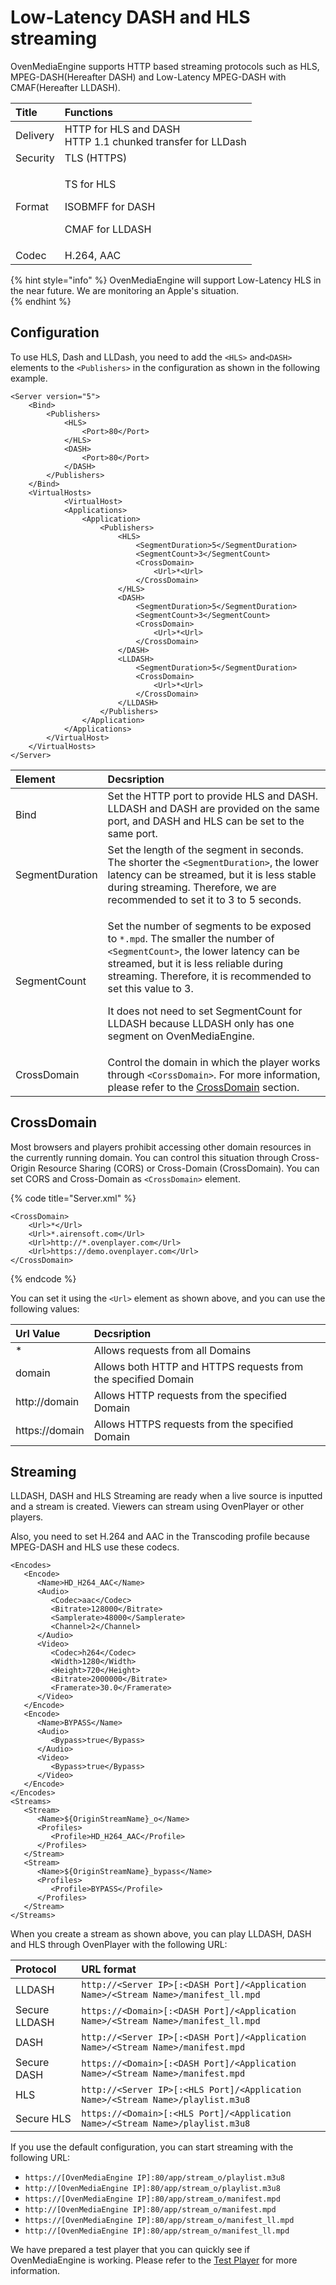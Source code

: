 # Low-Latency DASH and HLS streaming

OvenMediaEngine supports HTTP based streaming protocols such as HLS, MPEG-DASH\(Hereafter DASH\) and Low-Latency MPEG-DASH with CMAF\(Hereafter LLDASH\).  

<table>
  <thead>
    <tr>
      <th style="text-align:left">Title</th>
      <th style="text-align:left">Functions</th>
    </tr>
  </thead>
  <tbody>
    <tr>
      <td style="text-align:left">Delivery</td>
      <td style="text-align:left">HTTP for HLS and DASH
        <br />HTTP 1.1 chunked transfer for LLDash</td>
    </tr>
    <tr>
      <td style="text-align:left">Security</td>
      <td style="text-align:left">TLS (HTTPS)</td>
    </tr>
    <tr>
      <td style="text-align:left">Format</td>
      <td style="text-align:left">
        <p>TS for HLS</p>
        <p>ISOBMFF for DASH</p>
        <p>CMAF for LLDASH</p>
      </td>
    </tr>
    <tr>
      <td style="text-align:left">Codec</td>
      <td style="text-align:left">H.264, AAC</td>
    </tr>
  </tbody>
</table>

{% hint style="info" %}
OvenMediaEngine will support Low-Latency HLS in the near future. We are monitoring an  Apple's situation.  
{% endhint %}

## Configuration

To use HLS, Dash and LLDash, you need to add the `<HLS>` and`<DASH>` elements to the `<Publishers>` in the configuration as shown in the following example.

```markup
<Server version="5">
    <Bind>
        <Publishers>
            <HLS>
                <Port>80</Port>
            </HLS>
            <DASH>
                <Port>80</Port>
            </DASH>
        </Publishers>
    </Bind>
    <VirtualHosts>
		    <VirtualHost>
            <Applications>
                <Application>
                    <Publishers>
                        <HLS>
                            <SegmentDuration>5</SegmentDuration>
                            <SegmentCount>3</SegmentCount>
                            <CrossDomain>
                                <Url>*<Url>
                            </CrossDomain>
                        </HLS>
                        <DASH>
                            <SegmentDuration>5</SegmentDuration>
                            <SegmentCount>3</SegmentCount>
                            <CrossDomain>
                                <Url>*<Url>
                            </CrossDomain>
                        </DASH>
                        <LLDASH>
                            <SegmentDuration>5</SegmentDuration>
                            <CrossDomain>
                                <Url>*<Url>
                            </CrossDomain>
                        </LLDASH>
                    </Publishers>
                </Application>
            </Applications>
        </VirtualHost>
    </VirtualHosts>
</Server>
```

<table>
  <thead>
    <tr>
      <th style="text-align:left">Element</th>
      <th style="text-align:left">Decsription</th>
    </tr>
  </thead>
  <tbody>
    <tr>
      <td style="text-align:left">Bind</td>
      <td style="text-align:left">Set the HTTP port to provide HLS and DASH. LLDASH and DASH are provided
        on the same port, and DASH and HLS can be set to the same port.</td>
    </tr>
    <tr>
      <td style="text-align:left">SegmentDuration</td>
      <td style="text-align:left">Set the length of the segment in seconds. The shorter the <code>&lt;SegmentDuration&gt;</code>,
        the lower latency can be streamed, but it is less stable during streaming.
        Therefore, we are recommended to set it to 3 to 5 seconds.</td>
    </tr>
    <tr>
      <td style="text-align:left">SegmentCount</td>
      <td style="text-align:left">
        <p>Set the number of segments to be exposed to <code>*.mpd</code>. The smaller
          the number of <code>&lt;SegmentCount&gt;</code>, the lower latency can be
          streamed, but it is less reliable during streaming. Therefore, it is recommended
          to set this value to 3.</p>
        <p>It does not need to set SegmentCount for LLDASH because LLDASH only has
          one segment on OvenMediaEngine.</p>
      </td>
    </tr>
    <tr>
      <td style="text-align:left">CrossDomain</td>
      <td style="text-align:left">Control the domain in which the player works through <code>&lt;CorssDomain&gt;</code>.
        For more information, please refer to the <a href="hls-mpeg-dash.md#crossdomain">CrossDomain</a> section.</td>
    </tr>
  </tbody>
</table>

## CrossDomain

Most browsers and players prohibit accessing other domain resources in the currently running domain. You can control this situation through Cross-Origin Resource Sharing \(CORS\) or Cross-Domain \(CrossDomain\). You can set CORS and Cross-Domain as `<CrossDomain>` element.

{% code title="Server.xml" %}
```markup
<CrossDomain>
    <Url>*</Url>
    <Url>*.airensoft.com</Url>
    <Url>http://*.ovenplayer.com</Url>
    <Url>https://demo.ovenplayer.com</Url>
</CrossDomain>
```
{% endcode %}

You can set it using the `<Url>` element as shown above, and you can use the following values:

| Url Value | Decsription |
| :--- | :--- |
| \* | Allows requests from all Domains |
| domain | Allows both HTTP and HTTPS requests from the specified Domain |
| http://domain | Allows HTTP requests from the specified Domain |
| https://domain | Allows HTTPS requests from the specified Domain |

## Streaming

LLDASH, DASH and HLS Streaming are ready when a live source is inputted and a stream is created. Viewers can stream using OvenPlayer or other players.

Also, you need to set H.264 and AAC in the Transcoding profile because MPEG-DASH and HLS use these codecs.

```markup
<Encodes>
   <Encode>
      <Name>HD_H264_AAC</Name>
      <Audio>
         <Codec>aac</Codec>
         <Bitrate>128000</Bitrate>
         <Samplerate>48000</Samplerate>
         <Channel>2</Channel>
      </Audio>
      <Video>
         <Codec>h264</Codec>
         <Width>1280</Width>
         <Height>720</Height>
         <Bitrate>2000000</Bitrate>
         <Framerate>30.0</Framerate>
      </Video>
   </Encode>
   <Encode>
      <Name>BYPASS</Name>
      <Audio>
         <Bypass>true</Bypass>
      </Audio>
      <Video>
         <Bypass>true</Bypass>
      </Video>
   </Encode>
</Encodes>
<Streams>
   <Stream>
      <Name>${OriginStreamName}_o</Name>
      <Profiles>
         <Profile>HD_H264_AAC</Profile>
      </Profiles>
   </Stream>
   <Stream>
      <Name>${OriginStreamName}_bypass</Name>
      <Profiles>
         <Profile>BYPASS</Profile>
      </Profiles>
   </Stream>
</Streams>
```

When you create a stream as shown above, you can play LLDASH, DASH and HLS through OvenPlayer with the following URL:

| Protocol | URL format |
| :--- | :--- |
| LLDASH | `http://<Server IP>[:<DASH Port]/<Application Name>/<Stream Name>/manifest_ll.mpd` |
| Secure LLDASH | `https://<Domain>[:<DASH Port]/<Application Name>/<Stream Name>/manifest_ll.mpd` |
| DASH | `http://<Server IP>[:<DASH Port]/<Application Name>/<Stream Name>/manifest.mpd` |
| Secure DASH | `https://<Domain>[:<DASH Port]/<Application Name>/<Stream Name>/manifest.mpd` |
| HLS | `http://<Server IP>[:<HLS Port]/<Application Name>/<Stream Name>/playlist.m3u8` |
| Secure HLS | `https://<Domain>[:<HLS Port]/<Application Name>/<Stream Name>/playlist.m3u8` |

If you use the default configuration, you can start streaming with the following URL:

* `https://[OvenMediaEngine IP]:80/app/stream_o/playlist.m3u8`
* `http://[OvenMediaEngine IP]:80/app/stream_o/playlist.m3u8`
* `https://[OvenMediaEngine IP]:80/app/stream_o/manifest.mpd`
* `http://[OvenMediaEngine IP]:80/app/stream_o/manifest.mpd`
* `https://[OvenMediaEngine IP]:80/app/stream_o/manifest_ll.mpd`
* `http://[OvenMediaEngine IP]:80/app/stream_o/manifest_ll.mpd`

We have prepared a test player that you can quickly see if OvenMediaEngine is working. Please refer to the [Test Player](test-player.md) for more information.

